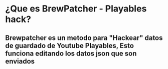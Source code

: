 # ¿Que es BrewPatcher - Playables hack?
## Brewpatcher es un metodo para "Hackear" datos de guardado de Youtube Playables, Esto funciona editando los datos json que son enviados

